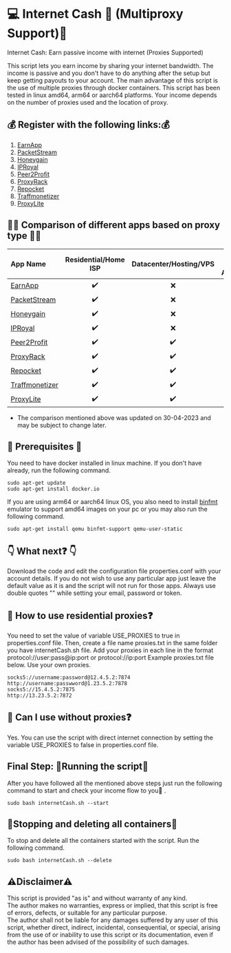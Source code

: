 # :computer:	Internet Cash :money_with_wings:	(Multiproxy Support):european_castle:	
Internet Cash: Earn passive income with internet (Proxies Supported)

This script lets you earn income by sharing your internet bandwidth. The income is passive and you don't have to do anything after the setup but keep getting payouts to your account.
The main advantage of this script is the use of multiple proxies through docker containers. 
This script has been tested in linux amd64, arm64 or aarch64 platforms. 
Your income depends on the number of proxies used and the location of proxy.

## :moneybag:	Register with the following links::moneybag:	

1. [EarnApp](https://earnapp.com/i/YVI34SG)  
2. [PacketStream](https://packetstream.io/?psr=4tHH)  
3. [Honeygain](https://r.honeygain.me/UBEADA3E30)  
4. [IPRoyal](https://iproyal.com/pawns?r=170182)  
5. [Peer2Profit](https://peer2profit.com/r/163956712261b9cf129932a)  
6. [ProxyRack](https://peer.proxyrack.com/ref/tqkgvytmszxtxafo30miq2dbeeauuopmmup0eklx)  
7. [Repocket](https://link.repocket.co/pV1G)  
8. [Traffmonetizer](https://traffmonetizer.com/?aff=4211)  
9. [ProxyLite](https://proxylite.ru/?r=AXLDPNX5)  

## :judge: Comparison of different apps based on proxy type :judge:	

| App Name | Residential/Home ISP | Datacenter/Hosting/VPS |Limit per Account|Devices per IP|
|  :--- |  :---: |  :---: | :---: | :---: |
| [EarnApp](https://earnapp.com/i/YVI34SG)  | :heavy_check_mark:	  | :x: | 15|1|
| [PacketStream](https://packetstream.io/?psr=4tHH)  | :heavy_check_mark:	  | :x: |No limit|1|
| [Honeygain](https://r.honeygain.me/UBEADA3E30) | :heavy_check_mark:	  | :x: |10|1|
| [IPRoyal](https://iproyal.com/pawns?r=170182)  | :heavy_check_mark:	  | :x: |No limit|1|
| [Peer2Profit](https://peer2profit.com/r/163956712261b9cf129932a)  | :heavy_check_mark:	  | :heavy_check_mark:	 | No limit|No limit|
| [ProxyRack](https://peer.proxyrack.com/ref/tqkgvytmszxtxafo30miq2dbeeauuopmmup0eklx)  | :heavy_check_mark:	  | :heavy_check_mark: |500|1|
| [Repocket](https://link.repocket.co/pV1G)  | :heavy_check_mark:	  | :heavy_check_mark: |No limit|2|
| [Traffmonetizer](https://traffmonetizer.com/?aff=4211) | :heavy_check_mark:	  | :heavy_check_mark: |No limit|No limit|
| [ProxyLite](https://proxylite.ru/?r=AXLDPNX5) | :heavy_check_mark:	  | :heavy_check_mark: |No limit|1|

* The comparison mentioned above was updated on 30-04-2023 and may be subject to change later.

## :house_with_garden:	Prerequisites :house_with_garden:	
You need to have docker installed in linux machine. If you don't have already, run the following command.
```
sudo apt-get update
sudo apt-get install docker.io
```
If you are using arm64 or aarch64 linux OS, you also need to install [binfmt](https://hub.docker.com/r/tonistiigi/binfmt) emulator to support amd64 images on your pc or you may also run the following command.
```
sudo apt-get install qemu binfmt-support qemu-user-static
```

## :point_down:	What next:question:	 :point_down:	
Download the code and edit the configuration file properties.conf with your account details.
If you do not wish to use any particular app just leave the default value as it is and the script will not run for those apps.
Always use double quotes "" while setting your email, password or token.

## :thinking:	How to use residential proxies:question:	

You need to set the value of variable USE_PROXIES to true in properties.conf file.
Then, create a file name proxies.txt in the same folder you have internetCash.sh file.
Add your proxies in each line in the format protocol://user:pass@ip:port or protocol://ip:port
Example proxies.txt file below. Use your own proxies. 
```
socks5://username:password@12.4.5.2:7874
http://username:passwword@1.23.5.2:7878
socks5://15.4.5.2:7875
http://13.23.5.2:7872
```

## :thinking:	Can I use without proxies:question:		

Yes. You can use the script with direct internet connection by setting the variable USE_PROXIES to false in properties.conf file.


## Final Step: :runner:Running the script:runner:
After you have followed all the mentioned above steps just run the following command to start and check your income flow to you:money_mouth_face:	.
```
sudo bash internetCash.sh --start
```
## :stop_sign:Stopping and deleting all containers:stop_sign:	
To stop and delete all the containers started with the script. Run the following command.
```
sudo bash internetCash.sh --delete
```

## :warning:Disclaimer:warning:	
This script is provided "as is" and without warranty of any kind.  
The author makes no warranties, express or implied, that this script is free of errors, defects, or suitable for any particular purpose.  
The author shall not  be liable for any damages suffered by any user of this script, whether direct, indirect, incidental, consequential, or special, arising from the use of or inability to use this script or its documentation, even if the author has been advised of the possibility of such damages.  
